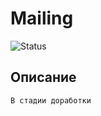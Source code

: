 # Mailing
![Status](https://github.com/RomanInBar/Mailing/actions/workflows/python-app.yml/badge.svg)

## Описание
`В стадии доработки`  
